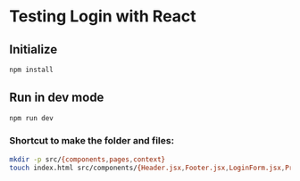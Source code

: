 # Testing Login with React

## Initialize

```sh
npm install
```

## Run in dev mode

```sh
npm run dev
```

### Shortcut to make the folder and files:

```sh
mkdir -p src/{components,pages,context}
touch index.html src/components/{Header.jsx,Footer.jsx,LoginForm.jsx,ProtectedRoute.jsx} src/pages/{Home.jsx,Login.jsx,MyPage.jsx} src/context/AuthContext.jsx src/{App.jsx,index.jsx} .gitignore README.md
```